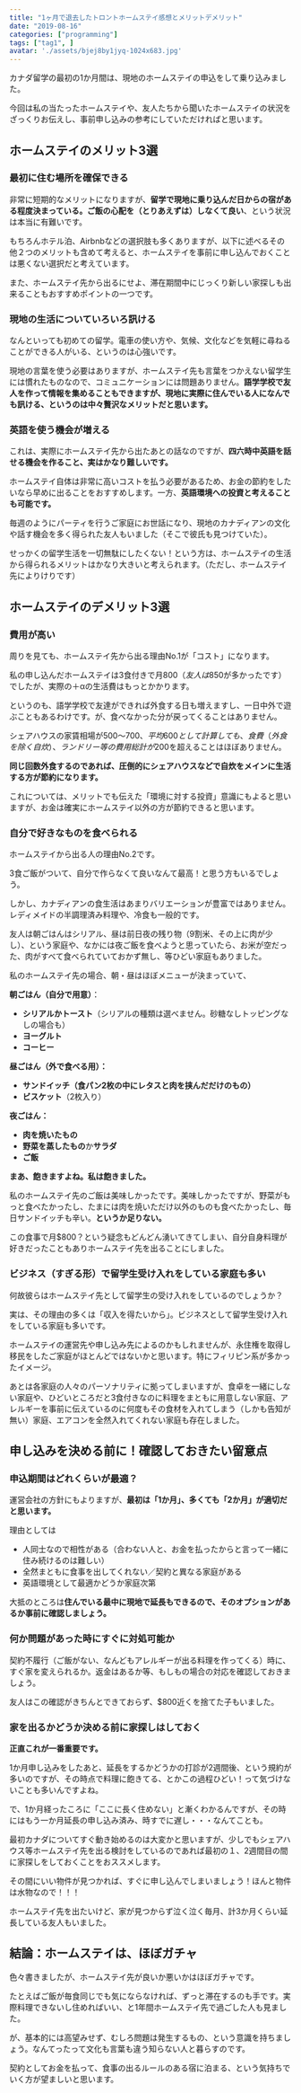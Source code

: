 ```yaml
---
title: "1ヶ月で退去したトロントホームステイ感想とメリットデメリット"
date: "2019-08-16"
categories: ["programming"]
tags: ["tag1", ]
avatar: './assets/bjej8by1jyq-1024x683.jpg'
---
```



カナダ留学の最初の1か月間は、現地のホームステイの申込をして乗り込みました。

今回は私の当たったホームステイや、友人たちから聞いたホームステイの状況をざっくりお伝えし、事前申し込みの参考にしていただければと思います。

## ホームステイのメリット3選

### 最初に住む場所を確保できる

非常に短期的なメリットになりますが、**留学で現地に乗り込んだ日からの宿がある程度決まっている。ご飯の心配を（とりあえずは）しなくて良い**、という状況は本当に有難いです。

もちろんホテル泊、Airbnbなどの選択肢も多くありますが、以下に述べるその他２つのメリットも含めて考えると、ホームステイを事前に申し込んでおくことは悪くない選択だと考えています。

また、ホームステイ先から出るにせよ、滞在期間中にじっくり新しい家探しも出来ることもおすすめポイントの一つです。

### 現地の生活についていろいろ訊ける

なんといっても初めての留学。電車の使い方や、気候、文化などを気軽に尋ねることができる人がいる、というのは心強いです。

現地の言葉を使う必要はありますが、ホームステイ先も言葉をつかえない留学生には慣れたものなので、コミュニケーションには問題ありません。**語学学校で友人を作って情報を集めることもできますが、現地に実際に住んでいる人になんでも訊ける、というのは中々贅沢なメリットだと思います。**

### 英語を使う機会が増える

これは、実際にホームステイ先から出たあとの話なのですが、**四六時中英語を話せる機会を作ること、実はかなり難しいです。**

ホームステイ自体は非常に高いコストを払う必要があるため、お金の節約をしたいなら早めに出ることをおすすめします。一方、**英語環境への投資と考えることも可能です。**

毎週のようにパーティを行うご家庭にお世話になり、現地のカナディアンの文化や話す機会を多く得られた友人もいました（そこで彼氏も見つけていた）。

せっかくの留学生活を一切無駄にしたくない！という方は、ホームステイの生活から得られるメリットはかなり大きいと考えられます。（ただし、ホームステイ先によりけりです）

## ホームステイのデメリット3選

### 費用が高い

周りを見ても、ホームステイ先から出る理由No.1が「コスト」になります。

私の申し込んだホームステイは3食付きで月$800（友人は$850が多かったです）でしたが、実際の＋αの生活費はもっとかかります。

というのも、語学学校で友達ができれば外食する日も増えますし、一日中外で遊ぶこともあるわけです。が、食べなかった分が戻ってくることはありません。

シェアハウスの家賃相場が$500～700、平均600として計算しても、食費（外食を除く自炊）、ランドリー等の費用総計が$200を超えることはほぼありません。

**同じ回数外食するのであれば、圧倒的にシェアハウスなどで自炊をメインに生活する方が節約になります。**

これについては、メリットでも伝えた「環境に対する投資」意識にもよると思いますが、お金は確実にホームステイ以外の方が節約できると思います。

### 自分で好きなものを食べられる

ホームステイから出る人の理由No.2です。

3食ご飯がついて、自分で作らなくて良いなんて最高！と思う方もいるでしょう。

しかし、カナディアンの食生活はあまりバリエーションが豊富ではありません。レディメイドの半調理済み料理や、冷食も一般的です。

友人は朝ごはんはシリアル、昼は前日夜の残り物（9割米、その上に肉が少し）、という家庭や、なかには夜ご飯を食べようと思っていたら、お米が空だった、肉がすべて食べられていておかず無し、等ひどい家庭もありました。

私のホームステイ先の場合、朝・昼はほぼメニューが決まっていて、

**朝ごはん（自分で用意）**：

- **シリアルかトースト**（シリアルの種類は選べません。砂糖なしトッピングなしの場合も）
- **ヨーグルト**
- **コーヒー**

**昼ごはん（外で食べる用）：**

- **サンドイッチ（食パン2枚の中にレタスと肉を挟んだだけのもの）**
- **ビスケット**（2枚入り）

**夜ごはん：**

- **肉を焼いたもの**
- **野菜を蒸したもの**か**サラダ**
- **ご飯**

**まあ、飽きますよね。私は飽きました。**

私のホームステイ先のご飯は美味しかったです。美味しかったですが、野菜がもっと食べたかったし、たまには肉を焼いただけ以外のものも食べたかったし、毎日サンドイッチも辛い。**というか足りない。**

この食事で月$800？という疑念もどんどん湧いてきてしまい、自分自身料理が好きだったこともありホームステイ先を出ることにしました。

### ビジネス（すぎる形）で留学生受け入れをしている家庭も多い

何故彼らはホームステイ先として留学生の受け入れをしているのでしょうか？

実は、その理由の多くは「収入を得たいから」。ビジネスとして留学生受け入れをしている家庭も多いです。

ホームステイの運営先や申し込み先によるのかもしれませんが、永住権を取得し移民をしたご家庭がほとんどではないかと思います。特にフィリピン系が多かったイメージ。

あとは各家庭の人々のパーソナリティに拠ってしまいますが、食卓を一緒にしない家庭や、ひどいところだと3食付きなのに料理をまともに用意しない家庭、アレルギーを事前に伝えているのに何度もその食材を入れてしまう（しかも告知が無い）家庭、エアコンを全然入れてくれない家庭も存在しました。

## 申し込みを決める前に！確認しておきたい留意点

### 申込期間はどれくらいが最適？

運営会社の方針にもよりますが、**最初は「1か月」、多くても「2か月」が適切だと思います。**

理由としては

- 人同士なので相性がある（合わない人と、お金を払ったからと言って一緒に住み続けるのは難しい）
- 全然まともに食事を出してくれない／契約と異なる家庭がある
- 英語環境として最適かどうか家庭次第

大抵のところは**住んでいる最中に現地で延長もできるので、そのオプションがあるか事前に確認しましょう。**

### 何か問題があった時にすぐに対処可能か

契約不履行（ご飯がない、なんどもアレルギーが出る料理を作ってくる）時に、すぐ家を変えられるか。返金はあるか等、もしもの場合の対応を確認しておきましょう。

友人はこの確認がきちんとできておらず、$800近くを捨てた子もいました。

### 家を出るかどうか決める前に家探しはしておく

**正直これが一番重要です。**

1か月申し込みをしたあと、延長をするかどうかの打診が2週間後、という規約が多いのですが、その時点で料理に飽きてる、とかこの過程ひどい！って気づけないことも多いんですよね。

で、1か月経ったころに「ここに長く住めない」と漸くわかるんですが、その時にはもう一か月延長の申し込み済み、時すでに遅し・・・なんてことも。

最初カナダについてすぐ動き始めるのは大変かと思いますが、少しでもシェアハウス等ホームステイ先を出る検討をしているのであれば最初の１、2週間目の間に家探しをしておくことをおススメします。

その間にいい物件が見つかれば、すぐに申し込んでしまいましょう！ほんと物件は水物なので！！！

ホームステイ先を出たいけど、家が見つからず泣く泣く毎月、計3か月くらい延長している友人もいました。

## 結論：ホームステイは、ほぼガチャ

色々書きましたが、ホームステイ先が良いか悪いかはほぼガチャです。

たとえばご飯が毎食同じでも気にならなければ、ずっと滞在するのも手です。実際料理できないし住めればいい、と1年間ホームステイ先で過ごした人も見ました。

が、基本的には高望みせず、むしろ問題は発生するもの、という意識を持ちましょう。なんてったって文化も言葉も違う知らない人と暮らすのです。

契約としてお金を払って、食事の出るルールのある宿に泊まる、という気持ちでいく方が望ましいと思います。
